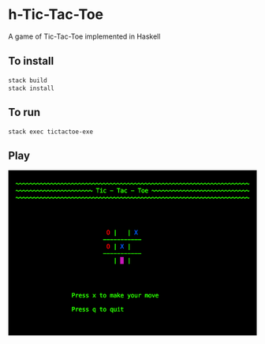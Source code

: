 # h-Tic-Tac-Toe
A game of Tic-Tac-Toe implemented in Haskell

## To install
```
stack build
stack install
```

## To run
```
stack exec tictactoe-exe
```

## Play

![alt text](https://github.com/matteougolotti/h-tic-tac-toe/blob/master/screen.png)

